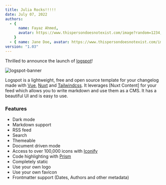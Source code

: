 ```yaml
---
title: Julia Rocks!!!!!
date: July 07, 2022
authors:
  - {
      name: Fayaz Ahmed,
      avatar: https://www.thispersondoesnotexist.com/image?random=1234,
    }
  - { name: Jane Doe, avatar: https://www.thispersondoesnotexist.com/image }
version: "1.03"
---
```


Thrilled to announce the launch of [logspot](https://github.com/fayazara/logspot)!

![logspot-banner](/logspot-banner.png)

Logspot is a lightweight, free and open source template for your changelog made with [Vue](https://vuejs.com), [Nuxt](https://nuxtjs.org) and [Tailwindcss](https://tailwindcss.com). It leverages [Nuxt Content] for your feed which allows you to write markdown and use them as a CMS. It has a beautiful UI and is easy to use.

### Features

- Dark mode
- Markdown support
- RSS feed
- Search
- Themeable
- Document driven mode
- Access to over 100,000 icons with [Iconify](https://fontawesome.com)
- Code highlighting with [Prism](https://prismjs.com)
- Completely static
- Use your own logo
- Use your own favicon
- Frontmatter support (Dates, Authors and other metadata)
